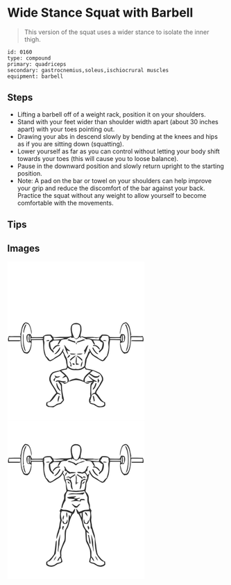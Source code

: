 # Wide Stance Squat with Barbell
> This version of the squat uses a wider stance to isolate the inner thigh.

``` 
id: 0160 
type: compound 
primary: quadriceps 
secondary: gastrocnemius,soleus,ischiocrural muscles 
equipment: barbell 
``` 

## Steps

 - Lifting a barbell off of a weight rack, position it on your shoulders.
 - Stand with your feet wider than shoulder width apart (about 30 inches apart) with your toes pointing out.
 - Drawing your abs in descend slowly by bending at the knees and hips as if you are sitting down (squatting).
 - Lower yourself as far as you can control without letting your body shift towards your toes (this will cause you to loose balance).
 - Pause in the downward position and slowly return upright to the starting position.
 - Note: A pad on the bar or towel on your shoulders can help improve your grip and reduce the discomfort of the bar against your back. Practice the squat without any weight to allow yourself to become comfortable with the movements.

## Tips


## Images

<svg width="316" height="275pt" viewBox="0 0 237 275" xmlns="http://www.w3.org/2000/svg"><g fill="#FFF"><path d="M0 0h237v275H0V0m27.75 108.82c-3.4 5.17-3.42 11.58-5.12 17.36.21 1.19.42 2.38.63 3.58-6.91-.11-13.81.2-20.71.07-1.12 2.75-1.81 5.73-.93 8.66 5.47-.28 10.94-.16 16.41-.14 1.72-.15 3.96.48 4.94-1.51-6.69-.37-13.4-.06-20.1-.14-.07-1.76-.11-3.53-.09-5.29 6.61-.04 13.22-.25 19.83-.07.93 8.68.43 18.14 5.23 25.84 1.28 2.46 4.38 2.01 6.62 2.83 1.48-.96 3.05-1.94 3.93-3.52 3.55-6.03 3.91-13.21 3.51-20.01 6.46-.01 12.92-.09 19.37-.07 1.87 9.61-.24 20.28 5.01 29.07 2.79 2.6 3.99 7.8 8.66 7.37 4.89-2.24 9.25-5.51 13.93-8.14 2.89-1.57 5.27-4.05 6.32-7.21 1.07 1.35 2.44 2.65 2.59 4.47.58 4.22 4.01 7.51 3.96 11.9.06 3.94 3.1 8.49-.19 11.84-3.46.77-7.09 1.07-10.32 2.68-4.29 2.03-9.41 1.68-13.46 4.28-3.8 3.49-6.21 9.17-4.75 14.3 2.99 7.52 8.92 13.52 11.77 21.11-4.69 3.77-7.31 9.33-11.21 13.79-1.69 1.11-3.82 1.22-5.59 2.19-.76 1.72-.76 3.68-.53 5.51 2.59 3.85 7.93 1.99 11.74 3.28 3.81-1.75 7.01-4.84 11.27-5.5 3.32-.4 4.81-3.71 6.91-5.87 1.28-1.3.35-3.23.17-4.75-1.7-7.14-3.18-14.4-2.95-21.79.18-3-2.32-4.92-4.32-6.7 2.16.65 4.33 1.3 6.52 1.87.3.5.89 1.49 1.18 1.99 3.45-.61 8.27-1.88 8.75-6.01-.86-7.76-8.24-12.06-13.4-16.99 3.13-.89 6.33-1.49 9.54-2.02.46-.97.93-1.94 1.41-2.91 1.99 1.2 3.95 2.5 6.15 3.29 3.66 1.61 7.71.78 11.57 1.01 4.43.29 8.46-2 12.08-4.28.34.71 1.01 2.14 1.35 2.86 3.24.58 6.48 1.17 9.65 2.07-5.39 5-13.08 9.49-13.61 17.63-4.02-1.79-8.15-3.5-12.56-4-4.42 1.13-9.7 1.78-12.78 5.49 4.28-.83 8.37-2.79 12.8-2.78 4.61.13 9.12 1.45 13.35 3.21 2.79 1.82 6.84 4.91 9.78 1.65-2.58-.3-5.17-.53-7.74-.86-.1-2.04-.57-4.16-.05-6.16 1.69-3.4 4.67-5.87 7.43-8.37 2.76 2.07 5.25 4.59 8.42 6.03 3.62 1.55 9.21.39 9.74-4.12-1.81 1.06-3.63 2.6-5.89 2.14-4.5.34-7.54-3.36-11.31-5.1 1.75-1.52 3.54-2.99 5.36-4.41 3.72 1.88 7.65 3.35 11.39 5.21 2.25 2.13 3.98 5.13 4.36 8.25.64 3.55-2.38 6.09-3.48 9.19-2.3 5.46-7 9.64-8.73 15.37-2.54.48-4.73 1.77-5.92 4.16-.48-5.14-.76-10.33-.16-15.48.45-3.28 4.1-4.93 4.43-8.24 1.8.24 3.6.53 5.41.7-1.35-1.84-3.59-2.49-5.49-3.56-3.74-1.9-6.43-5.29-10.07-7.34 1.99 3.58 5.19 6.22 8.34 8.73-3.91 1.25-7.99 1.01-12.02 1.33 1.9.85 3.87 1.6 5.93 1.99 2.13-.17 4.17-.91 6.27-1.29-1.04.68-2.08 1.36-3.14 2.02-2.9 5.71-.66 12.23-1.78 18.3.13 1.67.23 3.36.27 5.05-1.58 3.32-3.35 7.31-1.42 10.87 1.62 2.97 5.48 2.4 8.07 3.87 2.69 1.76 5.52 3.52 8.7 4.16 3.02-.6 6.42-.15 9.15-1.76 2.36-1.51 1.04-4.55 1.01-6.81-7.38-2.65-9.4-11.15-15.11-15.84.13-1.09.26-2.17.4-3.24 1.56-2.03 2.94-4.19 4.06-6.49 2.72-3.41 4.63-7.36 6.75-11.15 2.54-5.42-1.56-10.87-5.48-14.28-7-3.86-14.73-6.31-22.68-7.24-.73-1.01-1.45-2.02-2.17-3.03.76-4.48 2-8.87 2.35-13.41 2.42-3.87 3.4-8.57 6.54-12.01 1.53 5.11 6.61 7.33 10.78 9.88 3.11 1.89 6.12 4.02 9.47 5.46 4.64.47 5.85-4.72 8.63-7.3 5.36-8.8 3.05-19.55 5.16-29.17 5.75.07 11.49.11 17.24.08.3 3.55-.64 7.12.3 10.61 1.01 4.84 2.32 10.52 7.15 12.94 2.26-.81 5.39-.37 6.66-2.87 4.9-7.73 4.03-17.26 5.39-25.92 6.55.08 13.1.11 19.66.2 0 1.77-.05 3.53-.12 5.3-5.7.03-11.4-.13-17.09-.02-1.23 0-2.29.45-3.19 1.34 7.16.66 14.36 0 21.54.46.87-2.93.2-5.9-.92-8.66-6.91.12-13.82-.18-20.73-.08.21-1.16.42-2.32.64-3.48-2.17-7.09-1.52-16.74-9.07-20.72-1.79.79-3.83 1.14-5.4 2.37-2.31 2.39-3.12 5.77-3.97 8.88-.68 3.18-1.66 6.48-.89 9.73 1.23-5.6 1.6-11.66 4.82-16.59 1.22-1.9 3.75-1.86 5.65-2.6 5.04 4.44 6.26 11.43 7.01 17.77.79 9.7.7 19.97-3.36 28.98-1.02 3.26-5.16 3.95-7.92 2.82-4.14-3.79-4.28-9.89-5.88-14.95 2.04-2.46 6.52-.68 7.65-4.12.56-3.21 1.61-6.87 0-9.93-1.05-2.28-4.01-1.51-6-1.99-.93 1.79-1.78 3.62-2.52 5.5-5.62-.14-11.24-.08-16.86-.21-2.76-4.73-8.8-4.56-13.57-4.19-2.21.82-2.96 3.5-5.05 4.5-5 .64-10-.58-15.01-.38-4.78-.18-9.83.9-14.32-1.24-.73.18-2.21.55-2.94.73-.11-2.05.03-4.11.69-6.06 1.22-3.77 1.11-7.8.48-11.66-1.85-8.22-16.09-8.02-17.72.26-1.69 5.51.91 10.9.93 16.4-7.89 2.26-16.13.67-24.17 1.67-2.57.13-5.28.61-7.77-.2-1.49-1.25-2.34-3.37-4.25-4.02-4.76-.34-10.78-.54-13.55 4.17-6.29.15-12.58.07-18.87.23-.74-1.88-1.59-3.71-2.52-5.5-1.72.29-3.59.1-5.18.88-2.75 3.01-1.46 7.48-.8 11.03.79 2.8 3.96 2.63 6.26 2.49.46 1.13 1.48 2.24.81 3.55-1.16 4.96-1.84 11.04-6.69 13.87-2.16-.69-5.23-.37-6.17-2.95-4.49-9.1-4.51-19.71-3.75-29.63.75-6.36 1.97-13.37 7.03-17.83 1.88.76 4.41.71 5.63 2.59 3.22 4.95 3.61 11.02 4.85 16.65.79-3.81-.44-7.65-1.33-11.33-1.01-3.7-2.61-8.29-6.98-8.96-2.28-1.22-4.7.68-5.92 2.54m1.25 7.17c-.57 2.65-1.84 5.45-.8 8.14.12-.14.37-.42.49-.56.77-5.02 2.55-9.74 4.51-14.39-2.97.85-3.27 4.33-4.2 6.81m174.65-6.59c5.74 10.5 5.87 22.98 4.52 34.58-.34 4.29-2.73 8.18-2.75 12.49 3.93-6.01 4.2-13.55 4.46-20.5.3-8.82-.42-17.85-4.03-26.02-.55-.14-1.65-.41-2.2-.55M27.04 125.95c.18 9.13-.49 18.56 2.7 27.3.48 1.21 1.52 2.07 2.33 3.05-1.6-5.43-3.47-10.84-3.72-16.55-.49-4.49.35-9.08-.51-13.51-.2-.07-.6-.22-.8-.29m129.72 76.59c-.45 2.64-.47 5.33.19 7.94.81-1.3 1.61-2.62 2.4-3.94-.84-1.35-1.68-2.7-2.59-4m-6.59 14.76c-.86 1.64-2.71 3.1-1.79 5.15 3.52-2.65 5.27-6.81 5.99-11.04-.34-.24-1.01-.73-1.35-.97-1.06 2.24-1.61 4.7-2.85 6.86z"/><path d="M117.19 109.13c2.91.01 6.69-.46 8.49 2.38 1.45 5.19.71 10.78-1.24 15.74-.78 2.79-2.25 6.05-5.43 6.61-1.95-.32-3.59-1.87-4.15-3.74-2.21-5.65-4.41-11.84-2.59-17.91.6-2.2 2.86-2.98 4.92-3.08zM35.03 128.19c.7-.05 2.1-.16 2.8-.21-1.21 3.84-1.07 7.94.12 11.76-1.06-.76-3.2-.95-2.94-2.72-.18-2.94-.04-5.89.02-8.83zM199.17 127.98c.69.05 2.09.14 2.78.19.08 3.36.07 6.73.18 10.09-1.06.43-2.11.86-3.15 1.31 1.38-3.73 1.33-7.81.19-11.59zM39.05 138.28c-.53-3.41-1.28-7.19.74-10.3.25 3.36-.01 6.75.7 10.07l-1.44.23z"/><path d="M64.17 129.64c3.38-.69 6.85-1.12 10.29-.64.95 1.93 2.11 3.73 3.58 5.3-1.62 2.16-4.12 3.49-5.66 5.7-.99 3.29-.45 6.84.58 10.06 1.23 3.48 4.53 5.54 6.71 8.37 2.16-3.15-1.66-4.66-3.32-6.66-1.69-3.41-1.98-7.26-2.1-10.99 1.92-.98 3.78-2.08 5.36-3.56 3.59-.28 7.2-.42 10.81-.24-1.37 2.43-2.61 4.95-3.32 7.66 3.23-1.34 3.91-5.05 5.91-7.55 2.52-2.66 6.4-1.81 9.67-2.12 2.27-2.02 5.25-2.81 7.94-4.07-.7 3.16 3.02.94 4.6 1.29 1.38 1 2.6 2.65 4.45 2.72 2.3-.87 4.09-2.64 6.05-4.06.42.65 1.27 1.94 1.69 2.58.12-.62.37-1.85.49-2.47 2.91 1.11 6.08 1.83 8.42 4.01 3.07.3 6.54-.46 9.14 1.63 2.63 2.09 2.71 7 6.36 7.67-.68-2.6-1.95-4.97-3.26-7.29 3.6-.18 7.2-.03 10.8.22 1.61 1.53 3.56 2.63 5.55 3.58-.13 3.74-.65 7.51-2.22 10.94-1.23 1.53-2.9 2.62-4.35 3.91.39.9.79 1.79 1.19 2.69 2.08-2.84 5.33-4.86 6.52-8.29 1.02-3.18 1.53-6.69.6-9.95-1.34-2.35-4.32-3.25-5.44-5.81 1.16-1.74 2.36-3.45 3.37-5.28 3.41-.44 6.86-.05 10.22.65.15 2.69 1.34 5.45.47 8.12-1.23 3.67.09 7.52 0 11.27-.33 5.11-1.66 10.06-3.19 14.92-2.37 2.24-4.76 4.49-6.5 7.26-5.33-.73-8.73-5.18-13.37-7.36-5.11-2.49-7.95-7.89-9.97-12.95-.46 1.81-.81 3.7.4 5.37-.51.01-1.53.03-2.04.03-1.53 3.6-2.26 7.55-4.64 10.73-2.1 4.43-1.4 9.65-2.59 14.28-3.68 4.19-9.76 6.03-15.21 4.96-4.82.94-10.17-1.41-13.19-5.2-1.44-4.37-.55-9.32-2.39-13.63-1.76-2.74-3.18-5.66-4.44-8.65l-.23-.72-1.44-1.48c.62-1.87.89-3.82.52-5.77-2.37 4.95-4.97 10.54-10.2 13.03-4.64 2.17-8.05 6.63-13.37 7.36-1.75-2.77-4.13-5.03-6.5-7.26-1.57-5.18-3.13-10.47-3.16-15.91.01-3.66 1.41-7.53-.32-10.99.25-2.47.51-4.94.73-7.41m39.71 6.64c4.63 1.87 9.4 3.32 14.11 4.97-.28-.9-.56-1.8-.84-2.69-3.76-.43-7.13-2.2-10.62-3.51-.89.41-1.77.82-2.65 1.23m18.43 2.32c-1.38.16-2.08 1.4-2.88 2.37 5.45-.92 10.55-3.18 15.79-4.86-1.25-.32-2.5-.63-3.75-.93-2.99 1.3-6 2.57-9.16 3.42m-55.62-.78c2.1.16 4.24.38 6.3-.15-1.12-2.86-4.3-.41-6.3.15m98.84-.21c2.24.41 4.52.41 6.79.27-2.22-1.03-4.79-2.47-6.79-.27m-46.4 5.83c1.34-.21 1.58-.92.73-2.15-1.34.19-1.59.91-.73 2.15m-40.6 9.96c2.65-1.64 4.28-4.46 6.94-6.07 1.82-.77 3.83-.81 5.74-1.22-5.04-3.47-11.65 2.09-12.68 7.29m19.82-8.59c1.43 5.99 3.39 12.15 6.96 17.21-.07-2.72-1.22-5.2-2.07-7.73 1.87.58 3.77 1.17 5.76 1.18-1.65-1.52-3.57-2.68-5.3-4.09-2.11-1.92-2.95-4.91-5.35-6.57m49.8 1.7c1.81.08 3.76-.15 5.4.82 2.63 1.64 4.3 4.41 6.92 6.08-1.07-5.22-6.21-8.79-11.42-8.65-.23.44-.68 1.32-.9 1.75m-15.73 8.58c.38.41 1.14 1.23 1.52 1.65-.19 1.19-.58 3.57-.77 4.76 3.78-4.79 4.86-11.07 7.22-16.61-4.17 1.87-4.82 7.14-7.97 10.2m-51.31 5.79c.65-.08 1.95-.22 2.6-.3 3.61-2.98 8.51-6.88 7.47-12.15-2.67 4.66-5.6 9.28-10.07 12.45m65.97-10.83c1.56 4.31 4.51 7.89 8.22 10.54.65.07 1.94.2 2.59.26-4.12-3.05-7.34-7.12-9.45-11.79-.34.25-1.02.74-1.36.99m-39.09 9.8c3.17 2.1 7.49 2.06 10.87.48-3.61-.35-7.24-.88-10.87-.48m11.57.64c3.5 1.27 7.72 1.5 10.92-.7-3.65-.37-7.31.2-10.92.7m-15.54 7.45c1.76-1.71 4.41-3.09 4.77-5.75-3.07.28-4.49 2.96-4.77 5.75m4.24 2.82c.32.31.95.93 1.27 1.23 1.93-2.26 4.19-4.19 6.59-5.95.96-1.05 1.86-2.16 2.59-3.39-3.84 2.14-7.88 4.42-10.45 8.11m11.39-7.63c2.66 3.78 6.99 5.8 9.79 9.47.28-1.26.76-2.68-.58-3.52-2.68-2.46-5.66-4.93-9.21-5.95m-.62 1.31c-.12 2.92.01 5.88-.74 8.73.37 1.99.64 4 .8 6.02 1.85-.18 3.69-.34 5.54-.6-1.42-.97-3.02-1.61-4.64-2.17-.3-3.96 1.19-8.39-.96-11.98m-11.31 8.03c.02 2.14.91 4.06 1.98 5.87-.21.69-.62 2.09-.82 2.78l2.24 1.4c.2-3.71-.99-7.23-3.4-10.05m19.85 10.46c2.12-2.96 2.01-6.87 2.99-10.3-2.43 2.91-3.98 6.45-2.99 10.3m-14.61-5.89c-.9 1.82 3.27 3.24 3.64 1.19-.44-1.37-2.47-2-3.64-1.19zM197.21 127.98c2.02 3.11 1.27 6.88.74 10.29l-1.42-.22c.67-3.32.43-6.71.68-10.07z"/><path d="M79.62 132.01c6.21 1.84 12.72-.24 19.03 1.23-5.74 2.28-11.89 1.98-17.9 2.71-.34-1.33-.72-2.64-1.13-3.94zM40.29 134.81c.48-1.3 1.39-1.9 2.73-1.77 6.47.02 12.97-.39 19.42.21-1.5 2.12-4.19 1.56-6.43 1.65-5.24-.08-10.49.17-15.72-.09zM136.94 133.59c5.33-.55 10.74-1.3 16.1-.73 2.14.24 4.22-.41 6.29-.82-.27.98-.8 2.93-1.07 3.91-4.45-.75-9.06-.24-13.44-1.5-2.56-.77-5.26-.53-7.88-.86zM176.57 133.23c5.13-.54 10.29-.15 15.44-.25 1.77.05 4.07-.36 4.71 1.83-5.61.22-11.22.1-16.83.04-1.42.26-2.43-.7-3.32-1.62zM78.95 194.08c3.77-2 8.1-2.53 12.1-3.96 3.06 2.31 5.7 5.11 8.74 7.45-1.87 1.38-3.66 2.92-4.92 4.89 2.31-1.03 4.6-2.11 7.03-2.82 2.04 2.92 3.23 6.42 1.85 9.91-2.26.28-4.53.47-6.81.55 1.82-.85 3.69-1.59 5.45-2.55-3.4-.15-6.88.44-10.17-.74-2.99-.82-7.42-1.5-9.11 1.85 1.7-.19 3.39-.49 5.1-.71.9 3.36 4.82 5.27 4.63 9.06-.15 6.39 1.47 12.62 1.72 18.97-.27 1.52.98 2.57 1.66 3.76-.46 1.29-1.35 2.29-2.45 3.1-1.8 3.99-6.92 2.53-9.74 5.19-3.7 3.07-9.36 4-13.6 1.5-1.95-1.23-1.1-3.39-.68-5.19 1.75-.49 3.52-.97 5.24-1.58 4.36-3.26 6.98-8.24 10.52-12.26 2.02-2.31 4.78.26 7.02.79-1.27-1.98-3.12-3.37-5.46-3.79-3.47-7.76-9.96-14-11.96-22.44-.77-4.02 1.14-8.1 3.84-10.98m4.43 6.78c-1.28 1.42-2.51 2.87-3.71 4.35.69.9 1.18 1.93 1.92 2.79.41-2.24.97-4.46 2.09-6.46 2.99.29 5.95-.52 8.01-2.78-1.69.16-3.34.72-5.04.77-1.79-.26-3.28-1.39-4.86-2.18.52 1.17 1.06 2.34 1.59 3.51m1.81 9.1c-1.12 5.78 2.09 12.06 7.22 14.84-1.34-2.68-3.11-5.12-4.44-7.81-1.13-2.27-1.39-4.88-2.78-7.03m3.87 22.74c-1.04 3.48-2.94 7.4-1.14 10.95.92-3.39 2.05-6.75 2.55-10.23-.36-.18-1.06-.54-1.41-.72zM146.3 231.27c1.94-.67 4.33-3.01 6.18-.99 4.97 4.62 7.42 12.65 14.78 14.21.21 1.51 1.32 3.38-.22 4.55-4.07 3.16-10.27 2.19-14.1-1-2.82-2.34-6.97-1.73-9.76-4.18.51-.34 1.55-1.02 2.06-1.37-.49-.08-1.48-.26-1.97-.34 1.03-3.62 2.14-7.22 3.03-10.88m1.53 1.2c.57 3.55 1.42 7.04 2.01 10.59.49-.67.98-1.33 1.48-1.98-.49-2.39-.99-4.78-1.41-7.18-.52-.35-1.56-1.07-2.08-1.43z"/></g><g fill="#333"><path d="M27.75 108.82c1.22-1.86 3.64-3.76 5.92-2.54 4.37.67 5.97 5.26 6.98 8.96.89 3.68 2.12 7.52 1.33 11.33-1.24-5.63-1.63-11.7-4.85-16.65-1.22-1.88-3.75-1.83-5.63-2.59-5.06 4.46-6.28 11.47-7.03 17.83-.76 9.92-.74 20.53 3.75 29.63.94 2.58 4.01 2.26 6.17 2.95 4.85-2.83 5.53-8.91 6.69-13.87.67-1.31-.35-2.42-.81-3.55-2.3.14-5.47.31-6.26-2.49-.66-3.55-1.95-8.02.8-11.03 1.59-.78 3.46-.59 5.18-.88.93 1.79 1.78 3.62 2.52 5.5 6.29-.16 12.58-.08 18.87-.23 2.77-4.71 8.79-4.51 13.55-4.17 1.91.65 2.76 2.77 4.25 4.02 2.49.81 5.2.33 7.77.2 8.04-1 16.28.59 24.17-1.67-.02-5.5-2.62-10.89-.93-16.4 1.63-8.28 15.87-8.48 17.72-.26.63 3.86.74 7.89-.48 11.66-.66 1.95-.8 4.01-.69 6.06.73-.18 2.21-.55 2.94-.73 4.49 2.14 9.54 1.06 14.32 1.24 5.01-.2 10.01 1.02 15.01.38 2.09-1 2.84-3.68 5.05-4.5 4.77-.37 10.81-.54 13.57 4.19 5.62.13 11.24.07 16.86.21.74-1.88 1.59-3.71 2.52-5.5 1.99.48 4.95-.29 6 1.99 1.61 3.06.56 6.72 0 9.93-1.13 3.44-5.61 1.66-7.65 4.12 1.6 5.06 1.74 11.16 5.88 14.95 2.76 1.13 6.9.44 7.92-2.82 4.06-9.01 4.15-19.28 3.36-28.98-.75-6.34-1.97-13.33-7.01-17.77-1.9.74-4.43.7-5.65 2.6-3.22 4.93-3.59 10.99-4.82 16.59-.77-3.25.21-6.55.89-9.73.85-3.11 1.66-6.49 3.97-8.88 1.57-1.23 3.61-1.58 5.4-2.37 7.55 3.98 6.9 13.63 9.07 20.72-.22 1.16-.43 2.32-.64 3.48 6.91-.1 13.82.2 20.73.08 1.12 2.76 1.79 5.73.92 8.66-7.18-.46-14.38.2-21.54-.46.9-.89 1.96-1.34 3.19-1.34 5.69-.11 11.39.05 17.09.02.07-1.77.12-3.53.12-5.3-6.56-.09-13.11-.12-19.66-.2-1.36 8.66-.49 18.19-5.39 25.92-1.27 2.5-4.4 2.06-6.66 2.87-4.83-2.42-6.14-8.1-7.15-12.94-.94-3.49 0-7.06-.3-10.61-5.75.03-11.49-.01-17.24-.08-2.11 9.62.2 20.37-5.16 29.17-2.78 2.58-3.99 7.77-8.63 7.3-3.35-1.44-6.36-3.57-9.47-5.46-4.17-2.55-9.25-4.77-10.78-9.88-3.14 3.44-4.12 8.14-6.54 12.01-.35 4.54-1.59 8.93-2.35 13.41.72 1.01 1.44 2.02 2.17 3.03 7.95.93 15.68 3.38 22.68 7.24 3.92 3.41 8.02 8.86 5.48 14.28-2.12 3.79-4.03 7.74-6.75 11.15-1.12 2.3-2.5 4.46-4.06 6.49-.14 1.07-.27 2.15-.4 3.24 5.71 4.69 7.73 13.19 15.11 15.84.03 2.26 1.35 5.3-1.01 6.81-2.73 1.61-6.13 1.16-9.15 1.76-3.18-.64-6.01-2.4-8.7-4.16-2.59-1.47-6.45-.9-8.07-3.87-1.93-3.56-.16-7.55 1.42-10.87-.04-1.69-.14-3.38-.27-5.05 1.12-6.07-1.12-12.59 1.78-18.3 1.06-.66 2.1-1.34 3.14-2.02-2.1.38-4.14 1.12-6.27 1.29-2.06-.39-4.03-1.14-5.93-1.99 4.03-.32 8.11-.08 12.02-1.33-3.15-2.51-6.35-5.15-8.34-8.73 3.64 2.05 6.33 5.44 10.07 7.34 1.9 1.07 4.14 1.72 5.49 3.56-1.81-.17-3.61-.46-5.41-.7-.33 3.31-3.98 4.96-4.43 8.24-.6 5.15-.32 10.34.16 15.48 1.19-2.39 3.38-3.68 5.92-4.16 1.73-5.73 6.43-9.91 8.73-15.37 1.1-3.1 4.12-5.64 3.48-9.19-.38-3.12-2.11-6.12-4.36-8.25-3.74-1.86-7.67-3.33-11.39-5.21-1.82 1.42-3.61 2.89-5.36 4.41 3.77 1.74 6.81 5.44 11.31 5.1 2.26.46 4.08-1.08 5.89-2.14-.53 4.51-6.12 5.67-9.74 4.12-3.17-1.44-5.66-3.96-8.42-6.03-2.76 2.5-5.74 4.97-7.43 8.37-.52 2-.05 4.12.05 6.16 2.57.33 5.16.56 7.74.86-2.94 3.26-6.99.17-9.78-1.65-4.23-1.76-8.74-3.08-13.35-3.21-4.43-.01-8.52 1.95-12.8 2.78 3.08-3.71 8.36-4.36 12.78-5.49 4.41.5 8.54 2.21 12.56 4 .53-8.14 8.22-12.63 13.61-17.63-3.17-.9-6.41-1.49-9.65-2.07-.34-.72-1.01-2.15-1.35-2.86-3.62 2.28-7.65 4.57-12.08 4.28-3.86-.23-7.91.6-11.57-1.01-2.2-.79-4.16-2.09-6.15-3.29-.48.97-.95 1.94-1.41 2.91-3.21.53-6.41 1.13-9.54 2.02 5.16 4.93 12.54 9.23 13.4 16.99-.48 4.13-5.3 5.4-8.75 6.01-.29-.5-.88-1.49-1.18-1.99-2.19-.57-4.36-1.22-6.52-1.87 2 1.78 4.5 3.7 4.32 6.7-.23 7.39 1.25 14.65 2.95 21.79.18 1.52 1.11 3.45-.17 4.75-2.1 2.16-3.59 5.47-6.91 5.87-4.26.66-7.46 3.75-11.27 5.5-3.81-1.29-9.15.57-11.74-3.28-.23-1.83-.23-3.79.53-5.51 1.77-.97 3.9-1.08 5.59-2.19 3.9-4.46 6.52-10.02 11.21-13.79-2.85-7.59-8.78-13.59-11.77-21.11-1.46-5.13.95-10.81 4.75-14.3 4.05-2.6 9.17-2.25 13.46-4.28 3.23-1.61 6.86-1.91 10.32-2.68 3.29-3.35.25-7.9.19-11.84.05-4.39-3.38-7.68-3.96-11.9-.15-1.82-1.52-3.12-2.59-4.47-1.05 3.16-3.43 5.64-6.32 7.21-4.68 2.63-9.04 5.9-13.93 8.14-4.67.43-5.87-4.77-8.66-7.37-5.25-8.79-3.14-19.46-5.01-29.07-6.45-.02-12.91.06-19.37.07.4 6.8.04 13.98-3.51 20.01-.88 1.58-2.45 2.56-3.93 3.52-2.24-.82-5.34-.37-6.62-2.83-4.8-7.7-4.3-17.16-5.23-25.84-6.61-.18-13.22.03-19.83.07-.02 1.76.02 3.53.09 5.29 6.7.08 13.41-.23 20.1.14-.98 1.99-3.22 1.36-4.94 1.51-5.47-.02-10.94-.14-16.41.14-.88-2.93-.19-5.91.93-8.66 6.9.13 13.8-.18 20.71-.07-.21-1.2-.42-2.39-.63-3.58 1.7-5.78 1.72-12.19 5.12-17.36m89.44.31c-2.06.1-4.32.88-4.92 3.08-1.82 6.07.38 12.26 2.59 17.91.56 1.87 2.2 3.42 4.15 3.74 3.18-.56 4.65-3.82 5.43-6.61 1.95-4.96 2.69-10.55 1.24-15.74-1.8-2.84-5.58-2.37-8.49-2.38m-82.16 19.06c-.06 2.94-.2 5.89-.02 8.83-.26 1.77 1.88 1.96 2.94 2.72-1.19-3.82-1.33-7.92-.12-11.76-.7.05-2.1.16-2.8.21m164.14-.21c1.14 3.78 1.19 7.86-.19 11.59 1.04-.45 2.09-.88 3.15-1.31-.11-3.36-.1-6.73-.18-10.09-.69-.05-2.09-.14-2.78-.19m-160.12 10.3l1.44-.23c-.71-3.32-.45-6.71-.7-10.07-2.02 3.11-1.27 6.89-.74 10.3m25.12-8.64c-.22 2.47-.48 4.94-.73 7.41 1.73 3.46.33 7.33.32 10.99.03 5.44 1.59 10.73 3.16 15.91 2.37 2.23 4.75 4.49 6.5 7.26 5.32-.73 8.73-5.19 13.37-7.36 5.23-2.49 7.83-8.08 10.2-13.03.37 1.95.1 3.9-.52 5.77l1.44 1.48.23.72c1.26 2.99 2.68 5.91 4.44 8.65 1.84 4.31.95 9.26 2.39 13.63 3.02 3.79 8.37 6.14 13.19 5.2 5.45 1.07 11.53-.77 15.21-4.96 1.19-4.63.49-9.85 2.59-14.28 2.38-3.18 3.11-7.13 4.64-10.73.51 0 1.53-.02 2.04-.03-1.21-1.67-.86-3.56-.4-5.37 2.02 5.06 4.86 10.46 9.97 12.95 4.64 2.18 8.04 6.63 13.37 7.36 1.74-2.77 4.13-5.02 6.5-7.26 1.53-4.86 2.86-9.81 3.19-14.92.09-3.75-1.23-7.6 0-11.27.87-2.67-.32-5.43-.47-8.12-3.36-.7-6.81-1.09-10.22-.65-1.01 1.83-2.21 3.54-3.37 5.28 1.12 2.56 4.1 3.46 5.44 5.81.93 3.26.42 6.77-.6 9.95-1.19 3.43-4.44 5.45-6.52 8.29-.4-.9-.8-1.79-1.19-2.69 1.45-1.29 3.12-2.38 4.35-3.91 1.57-3.43 2.09-7.2 2.22-10.94-1.99-.95-3.94-2.05-5.55-3.58-3.6-.25-7.2-.4-10.8-.22 1.31 2.32 2.58 4.69 3.26 7.29-3.65-.67-3.73-5.58-6.36-7.67-2.6-2.09-6.07-1.33-9.14-1.63-2.34-2.18-5.51-2.9-8.42-4.01-.12.62-.37 1.85-.49 2.47-.42-.64-1.27-1.93-1.69-2.58-1.96 1.42-3.75 3.19-6.05 4.06-1.85-.07-3.07-1.72-4.45-2.72-1.58-.35-5.3 1.87-4.6-1.29-2.69 1.26-5.67 2.05-7.94 4.07-3.27.31-7.15-.54-9.67 2.12-2 2.5-2.68 6.21-5.91 7.55.71-2.71 1.95-5.23 3.32-7.66-3.61-.18-7.22-.04-10.81.24-1.58 1.48-3.44 2.58-5.36 3.56.12 3.73.41 7.58 2.1 10.99 1.66 2 5.48 3.51 3.32 6.66-2.18-2.83-5.48-4.89-6.71-8.37-1.03-3.22-1.57-6.77-.58-10.06 1.54-2.21 4.04-3.54 5.66-5.7-1.47-1.57-2.63-3.37-3.58-5.3-3.44-.48-6.91-.05-10.29.64m133.04-1.66c-.25 3.36-.01 6.75-.68 10.07l1.42.22c.53-3.41 1.28-7.18-.74-10.29m-117.59 4.03c.41 1.3.79 2.61 1.13 3.94 6.01-.73 12.16-.43 17.9-2.71-6.31-1.47-12.82.61-19.03-1.23m-39.33 2.8c5.23.26 10.48.01 15.72.09 2.24-.09 4.93.47 6.43-1.65-6.45-.6-12.95-.19-19.42-.21-1.34-.13-2.25.47-2.73 1.77m96.65-1.22c2.62.33 5.32.09 7.88.86 4.38 1.26 8.99.75 13.44 1.5.27-.98.8-2.93 1.07-3.91-2.07.41-4.15 1.06-6.29.82-5.36-.57-10.77.18-16.1.73m39.63-.36c.89.92 1.9 1.88 3.32 1.62 5.61.06 11.22.18 16.83-.04-.64-2.19-2.94-1.78-4.71-1.83-5.15.1-10.31-.29-15.44.25m-97.62 60.85c-2.7 2.88-4.61 6.96-3.84 10.98 2 8.44 8.49 14.68 11.96 22.44 2.34.42 4.19 1.81 5.46 3.79-2.24-.53-5-3.1-7.02-.79-3.54 4.02-6.16 9-10.52 12.26-1.72.61-3.49 1.09-5.24 1.58-.42 1.8-1.27 3.96.68 5.19 4.24 2.5 9.9 1.57 13.6-1.5 2.82-2.66 7.94-1.2 9.74-5.19 1.1-.81 1.99-1.81 2.45-3.1-.68-1.19-1.93-2.24-1.66-3.76-.25-6.35-1.87-12.58-1.72-18.97.19-3.79-3.73-5.7-4.63-9.06-1.71.22-3.4.52-5.1.71 1.69-3.35 6.12-2.67 9.11-1.85 3.29 1.18 6.77.59 10.17.74-1.76.96-3.63 1.7-5.45 2.55 2.28-.08 4.55-.27 6.81-.55 1.38-3.49.19-6.99-1.85-9.91-2.43.71-4.72 1.79-7.03 2.82 1.26-1.97 3.05-3.51 4.92-4.89-3.04-2.34-5.68-5.14-8.74-7.45-4 1.43-8.33 1.96-12.1 3.96m67.35 37.19c-.89 3.66-2 7.26-3.03 10.88.49.08 1.48.26 1.97.34-.51.35-1.55 1.03-2.06 1.37 2.79 2.45 6.94 1.84 9.76 4.18 3.83 3.19 10.03 4.16 14.1 1 1.54-1.17.43-3.04.22-4.55-7.36-1.56-9.81-9.59-14.78-14.21-1.85-2.02-4.24.32-6.18.99z"/><path d="M29 115.99c.93-2.48 1.23-5.96 4.2-6.81-1.96 4.65-3.74 9.37-4.51 14.39-.12.14-.37.42-.49.56-1.04-2.69.23-5.49.8-8.14zM203.65 109.4c.55.14 1.65.41 2.2.55 3.61 8.17 4.33 17.2 4.03 26.02-.26 6.95-.53 14.49-4.46 20.5.02-4.31 2.41-8.2 2.75-12.49 1.35-11.6 1.22-24.08-4.52-34.58zM27.04 125.95c.2.07.6.22.8.29.86 4.43.02 9.02.51 13.51.25 5.71 2.12 11.12 3.72 16.55-.81-.98-1.85-1.84-2.33-3.05-3.19-8.74-2.52-18.17-2.7-27.3zM103.88 136.28c.88-.41 1.76-.82 2.65-1.23 3.49 1.31 6.86 3.08 10.62 3.51.28.89.56 1.79.84 2.69-4.71-1.65-9.48-3.1-14.11-4.97zM122.31 138.6c3.16-.85 6.17-2.12 9.16-3.42 1.25.3 2.5.61 3.75.93-5.24 1.68-10.34 3.94-15.79 4.86.8-.97 1.5-2.21 2.88-2.37zM66.69 137.82c2-.56 5.18-3.01 6.3-.15-2.06.53-4.2.31-6.3.15zM165.53 137.61c2-2.2 4.57-.76 6.79.27-2.27.14-4.55.14-6.79-.27zM119.13 143.44c-.86-1.24-.61-1.96.73-2.15.85 1.23.61 1.94-.73 2.15zM78.53 153.4c1.03-5.2 7.64-10.76 12.68-7.29-1.91.41-3.92.45-5.74 1.22-2.66 1.61-4.29 4.43-6.94 6.07zM98.35 144.81c2.4 1.66 3.24 4.65 5.35 6.57 1.73 1.41 3.65 2.57 5.3 4.09-1.99-.01-3.89-.6-5.76-1.18.85 2.53 2 5.01 2.07 7.73-3.57-5.06-5.53-11.22-6.96-17.21zM148.15 146.51c.22-.43.67-1.31.9-1.75 5.21-.14 10.35 3.43 11.42 8.65-2.62-1.67-4.29-4.44-6.92-6.08-1.64-.97-3.59-.74-5.4-.82zM132.42 155.09c3.15-3.06 3.8-8.33 7.97-10.2-2.36 5.54-3.44 11.82-7.22 16.61.19-1.19.58-3.57.77-4.76-.38-.42-1.14-1.24-1.52-1.65zM81.11 160.88c4.47-3.17 7.4-7.79 10.07-12.45 1.04 5.27-3.86 9.17-7.47 12.15-.65.08-1.95.22-2.6.3zM147.08 150.05c.34-.25 1.02-.74 1.36-.99 2.11 4.67 5.33 8.74 9.45 11.79-.65-.06-1.94-.19-2.59-.26-3.71-2.65-6.66-6.23-8.22-10.54zM107.99 159.85c3.63-.4 7.26.13 10.87.48-3.38 1.58-7.7 1.62-10.87-.48zM119.56 160.49c3.61-.5 7.27-1.07 10.92-.7-3.2 2.2-7.42 1.97-10.92.7zM104.02 167.94c.28-2.79 1.7-5.47 4.77-5.75-.36 2.66-3.01 4.04-4.77 5.75zM108.26 170.76c2.57-3.69 6.61-5.97 10.45-8.11-.73 1.23-1.63 2.34-2.59 3.39-2.4 1.76-4.66 3.69-6.59 5.95-.32-.3-.95-.92-1.27-1.23zM119.65 163.13c3.55 1.02 6.53 3.49 9.21 5.95 1.34.84.86 2.26.58 3.52-2.8-3.67-7.13-5.69-9.79-9.47zM119.03 164.44c2.15 3.59.66 8.02.96 11.98 1.62.56 3.22 1.2 4.64 2.17-1.85.26-3.69.42-5.54.6-.16-2.02-.43-4.03-.8-6.02.75-2.85.62-5.81.74-8.73zM107.72 172.47c2.41 2.82 3.6 6.34 3.4 10.05l-2.24-1.4c.2-.69.61-2.09.82-2.78-1.07-1.81-1.96-3.73-1.98-5.87zM127.57 182.93c-.99-3.85.56-7.39 2.99-10.3-.98 3.43-.87 7.34-2.99 10.3zM112.96 177.04c1.17-.81 3.2-.18 3.64 1.19-.37 2.05-4.54.63-3.64-1.19zM83.38 200.86c-.53-1.17-1.07-2.34-1.59-3.51 1.58.79 3.07 1.92 4.86 2.18 1.7-.05 3.35-.61 5.04-.77-2.06 2.26-5.02 3.07-8.01 2.78-1.12 2-1.68 4.22-2.09 6.46-.74-.86-1.23-1.89-1.92-2.79 1.2-1.48 2.43-2.93 3.71-4.35zM156.76 202.54c.91 1.3 1.75 2.65 2.59 4-.79 1.32-1.59 2.64-2.4 3.94-.66-2.61-.64-5.3-.19-7.94zM85.19 209.96c1.39 2.15 1.65 4.76 2.78 7.03 1.33 2.69 3.1 5.13 4.44 7.81-5.13-2.78-8.34-9.06-7.22-14.84zM150.17 217.3c1.24-2.16 1.79-4.62 2.85-6.86.34.24 1.01.73 1.35.97-.72 4.23-2.47 8.39-5.99 11.04-.92-2.05.93-3.51 1.79-5.15zM89.06 232.7c.35.18 1.05.54 1.41.72-.5 3.48-1.63 6.84-2.55 10.23-1.8-3.55.1-7.47 1.14-10.95zM147.83 232.47c.52.36 1.56 1.08 2.08 1.43.42 2.4.92 4.79 1.41 7.18-.5.65-.99 1.31-1.48 1.98-.59-3.55-1.44-7.04-2.01-10.59z"/></g></svg>
<svg width="316" height="275pt" viewBox="0 0 237 275" xmlns="http://www.w3.org/2000/svg"><g fill="#FFF"><path d="M0 0h237v275H0V0m29.2 42.14c-4.93 5.05-4.64 12.66-6.57 19.02l.63 3.6c-6.91-.11-13.83.19-20.75.09-1.1 2.76-1.76 5.72-.87 8.65 5.46-.29 10.94-.17 16.41-.15 1.73-.12 3.91.41 4.98-1.48-6.7-.43-13.42-.08-20.13-.17-.1-1.75-.16-3.51-.18-5.27 6.6-.1 13.21-.19 19.82-.16C23.62 74.9 23 84.29 27.72 92c1.25 2.61 4.44 2.21 6.77 3 1.48-.97 3.04-1.96 3.93-3.55 3.58-6.01 3.76-13.19 3.5-19.97 6.45 0 12.9-.1 19.36-.07 1.85 9.63-.25 20.3 5.01 29.09 2.78 2.58 3.99 7.73 8.6 7.36 4.94-2.21 9.29-5.54 14.01-8.16 2.89-1.56 5.24-4.05 6.29-7.19 1.76 1.73 2.93 3.94 2.7 6.48-.33 4.38 3.54 7.66 3.43 11.97-.08 3.39.56 6.72.91 10.08.54 2.34-1.72 3.74-2.83 5.47-2.47 2.93 0 6.98-1.57 10.19-2.02 4.83-4.03 9.74-4.29 15.04 1.07.13 1.92-.57 1.99-1.68.93-4.09 2.67-7.98 5.26-11.29-.02-5.58-.55-12.16 3.88-16.37 4.73.66 9.51.84 14.24 1.5 4.73-.81 9.62-.49 14.28-1.7 2.52 3.19 3.88 7.08 5.37 10.81.13 3.51-.61 7.26 1.09 10.53 1.63 3.23 1.87 6.86 2.11 10.4-3.08 1.25-6.47.42-9.61 1.35-2.84.9-5.45 2.4-8.3 3.23-1.66-1.86-2.91-4.04-4.46-5.99-.38 3.03 1.11 5.74 1.76 8.6 1.23.59 2.65 1.12 3.1 2.57 2.76 5.52 5.13 11.3 6.07 17.43.47 3.38 2.92 5.93 4.45 8.84.66 6.36.52 12.81 1.45 19.14 2.18 4.96 5.22 9.6 6.62 14.88.68 4.27.76 8.62.6 12.93-.83 2.58-1.58 5.18-1.69 7.91 2.21 2.08 5.19 2.64 8 3.49 3.97 2.58 8.37 5.6 13.39 4.67 2.28-.6 4.92-1.35 6.28-3.44.21-1.79-.1-3.58-.28-5.34-4.72-1.84-7.75-5.94-10.86-9.7-2.97-3.06-2.75-7.68-3.78-11.57-.73-8.19-2.16-16.29-3.3-24.42-1.56-5.17-3.22-10.32-4.67-15.51-.05-4.43-2.01-8.73-1.17-13.16.85-4.6-1.56-9.32.35-13.77-.96-1.53-1.93-3.06-2.92-4.57.4-2.89.25-5.85-.79-8.59-1.42-3.49-.73-7.3-1.1-10.95-.85-3.58-2.96-6.67-5.61-9.17.51-3.95 1.48-7.84 1.47-11.85-.19-3.99 3.13-6.96 3.48-10.83.48-2.93 1.14-5.82 1.91-8.69a81.696 81.696 0 0 0-3.59 3.37c-1.21-1.81-2.04-3.84-3.27-5.64 1.07-.7 2.14-1.41 3.22-2.1.12-1.58.22-3.16.29-4.74.72-.92 1.44-1.84 2.15-2.78-1.03.14-2.06.29-3.09.45-.05.46-.16 1.39-.21 1.86-1.25 2-2.11 4.29-3.71 6.06-1.41.96-3.03 1.54-4.59 2.21-2.65-1.15-5.6-1.33-8.44-.92 1.55 3.49 6.37 1.57 9.32 2.94.5-.26 1.5-.77 1.99-1.03.58.02 1.72.07 2.29.09 1.09 1.56 2.18 3.1 3.32 4.63l-.84-.71c1.92 2.26 1.3 5.31.91 7.98-.36-.44-1.06-1.32-1.42-1.76-.36.3-1.1.88-1.47 1.18-.43-.48-1.29-1.42-1.72-1.89-1.23 1.3-2.58 2.5-4.52 2.04-.86 2.03-1.97 4.06-1.9 6.33-.08 3.66-1.41 7.13-1.68 10.77 4.78-3.65 2.35-10.31 4.87-15.07 2.25-1 4.54-2.01 7.07-1.89-3.02 5.31-1.19 11.8-4.01 17.21-4.45 1.89-9.38 1.1-14.06 1.84-4.86-.71-9.96.02-14.58-1.92-2.12-5.38-2.14-11.26-3.6-16.81 1.32-.01 2.65-.04 3.98-.08 1.01.61 2.02 1.23 3.05 1.82.63 1.27 1.25 2.54 1.92 3.79-.26 4.13 0 8.75 3.53 11.53-.47-4.01-2-7.91-1.61-11.99-.79-1.97-1.54-3.96-2.22-5.96-.79.22-1.58.45-2.36.67-.87-1.59-3.3-3.48-3.97-.08-.34-.37-1.01-1.12-1.35-1.49-.41.45-1.23 1.35-1.65 1.8-1.1-3.18-.16-7.28-2.5-9.93-.4-.39-1.19-1.17-1.58-1.56.36-.69 1.07-2.08 1.43-2.78-.32-.95-.65-1.9-.97-2.84-1.85 5.36-5.13 10.81-10.5 13.2-4.3 2.22-7.61 6.29-12.64 6.98-1.77-2.76-4.14-5.03-6.51-7.26-1.87-6.12-3.78-12.51-2.94-18.98.17-2.65.84-5.46-.55-7.92.24-2.47.5-4.94.73-7.41 3.38-.7 6.85-1.09 10.29-.64.95 1.92 2.12 3.73 3.58 5.31-1.63 2.17-4.17 3.48-5.66 5.73-1 3.28-.44 6.81.59 10.01 1.2 3.49 4.52 5.54 6.7 8.36 2.22-3.13-1.7-4.63-3.32-6.65-1.69-3.4-1.99-7.24-2.1-10.98 1.94-.97 3.8-2.11 5.4-3.58 3.59-.25 7.18-.39 10.77-.21-1.4 2.42-2.63 4.96-3.3 7.7 3.18-1.43 3.9-5.09 5.9-7.61 2.64-2.71 6.63-1.81 10.01-2.06.35-.43 1.05-1.28 1.4-1.7 2-.67 4-1.33 6-2 .11.42.31 1.27.42 1.69.49-.47 1.49-1.42 1.99-1.89 2.07 1.12 4.06 2.42 6.22 3.38 2.66-.38 4.57-2.44 6.58-4.03.85 1.01 1.71 2.01 2.57 3 .01-.59.02-1.77.02-2.35 2.1.77 4.21 1.49 6.33 2.21.35.42 1.06 1.26 1.42 1.69 3.39.25 7.4-.66 10.03 2.09 1.98 2.51 2.68 6.18 5.88 7.55-.68-2.72-1.92-5.24-3.31-7.67 3.58-.19 7.16-.04 10.74.2 1.68 1.54 3.66 2.69 5.68 3.73-.29 3.69-.74 7.47-2.35 10.84-1.61 2.05-5.6 3.55-3.31 6.65 2.2-2.83 5.54-4.91 6.73-8.43 1-3.19 1.54-6.72.54-9.97-1.52-2.21-4.01-3.55-5.65-5.69 1.45-1.59 2.63-3.39 3.58-5.32 3.43-.47 6.89-.05 10.26.64.16 2.72 1.36 5.51.44 8.21-.89 2.31-.35 4.78-.23 7.17.83 6.45-1.09 12.82-2.94 18.93-2.37 2.23-4.75 4.5-6.51 7.26-5.04-.71-8.36-4.77-12.67-6.99-5.35-2.4-8.63-7.83-10.46-13.19-.34.96-.68 1.92-1.01 2.88 2.1 3.86 4.12 8.17 8.1 10.43 4 2.34 7.87 4.89 11.89 7.2 1.14.55 2.26 1.59 3.63 1.27 4.06-.32 5.01-4.94 7.66-7.3 5.3-8.79 3.12-19.49 5.06-29.12 5.79.03 11.58.08 17.37.1.23 3.51-.64 7.06.25 10.54.98 4.84 2.32 10.5 7.11 12.97 2.33-.79 5.55-.38 6.8-3.01 4.71-7.71 4.08-17.1 5.18-25.73 6.6-.01 13.21.07 19.81.17-.03 1.76-.1 3.52-.2 5.28-6.69.06-13.4-.26-20.09.15.45.34 1.34 1.03 1.79 1.37 6.52.31 13.06-.15 19.58.27.91-2.93.21-5.89-.87-8.66-6.92.11-13.83-.19-20.75-.08.21-1.2.42-2.4.63-3.59-1.69-5.77-1.72-12.17-5.11-17.34-.9-1.5-2.42-2.52-4.07-3.02-3.02.46-6.15 1.85-7.24 4.95-1.88 4.96-3.73 10.42-2.93 15.79 1.28-5.6 1.61-11.66 4.84-16.6 1.21-1.9 3.75-1.85 5.64-2.61 2.43 2.22 4.25 5.04 5.12 8.24 2.82 9.48 2.8 19.64 1.34 29.35-.95 4.15-1.64 8.98-4.99 11.93-2.18.36-5.18 1.38-6.71-.87-3.04-3.92-3.48-9.05-4.77-13.68.49-.68 1-1.34 1.52-2h4.44c2.31-3.31 2.97-7.82 1.93-11.67-.72-2.92-4.1-2.33-6.36-2.72-.94 1.79-1.8 3.62-2.53 5.5-5.62-.16-11.25-.08-16.88-.22-2.54-4.5-8.13-4.48-12.66-4.28-2.88.02-3.59 3.59-5.96 4.6-5.02.64-10.02-.58-15.05-.38-4.78-.17-9.85.92-14.33-1.28-.63.21-1.9.65-2.54.87-1.42-5.97 2.86-11.72.85-17.76-1.24-7.97-13.68-9.23-17.14-2.28-2.76 6.09.23 12.6.27 18.87-6.53 1.93-13.34 1.08-20.04 1.37-3.68.14-7.37.87-11.06.38-2.16-.7-2.77-3.57-4.97-4.28-4.77-.35-10.82-.58-13.59 4.16-6.3.14-12.59.06-18.88.23-.73-1.88-1.59-3.71-2.52-5.5-1.7.27-3.53.13-5.12.84-2.86 2.96-1.49 7.49-.88 11.06.74 2.7 3.82 2.61 6.04 2.59.5.62.99 1.25 1.47 1.89-1.43 4.97-1.71 10.86-5.71 14.59-2.8 1.15-6.99.46-7.99-2.88-3.79-8.4-4-17.92-3.5-26.99.7-6.94 1.67-14.78 7.21-19.68 1.88.75 4.43.72 5.64 2.62 3.21 4.93 3.55 10.98 4.82 16.56.73-3.22-.22-6.48-.89-9.63-.92-3.33-1.73-7.06-4.48-9.41-2.27-1.21-5.26-2.52-7.4-.34m3.43 1.48c-3.15 3.57-4 8.44-4.83 12.98-1.2 6.97-.34 14.06-.81 21.09.49-.67.98-1.35 1.47-2.02-.66-9.59-.57-19.68 3.6-28.55.6-1.08.68-2.29.57-3.5m174.5 9.45c3.03 12.6 2.11 26.02-2.15 38.22 3.26-2.9 3.49-7.52 4.29-11.51.9-7.52.91-15.17 0-22.69-.84-4.69-1.59-9.83-4.98-13.45-.17 3.39 2.25 6.17 2.84 9.43M104.42 71.24c4.45 1.65 10.04 1.89 13.05 6.05.65.2 1.33.26 1.99.43 3.39-5.09 10.46-4.27 15.19-7.37-5.26-.91-9.44 3.34-14.61 3.5l.42 1.03-2.62.36-.53-1.31c-3.16-1.16-6.28-2.48-9.47-3.55-1.28-.66-2.43.13-3.42.86m-37.74 1.44c2.25.33 4.54.4 6.79-.07-1.96-2.13-4.55-.82-6.79.07m98.83-.08c2.25.48 4.55.41 6.81.09-2.23-.88-4.83-2.23-6.81-.09M27.39 77.77c1.1 4.55.81 10.18 4.71 13.48-1.12-4.42-3.35-8.69-2.92-13.38-.45-.02-1.34-.07-1.79-.1m51.12 10.61c2.66-1.58 4.26-4.38 6.88-6.01 1.63-1.02 3.61-.77 5.43-.86-.2-.43-.6-1.3-.8-1.74-5.25-.2-10.37 3.4-11.51 8.61m19.58-8.68c.43 1.02.88 2.05 1.34 3.06-.07 1.63-.1 3.26-.07 4.89.58-.08 1.72-.24 2.29-.32 1.84 1.76 3.7 3.51 5.84 4.9 3.82-1.18 7.95-.32 11.69-1.84-3.4-.7-6.91-1.23-10.35-.56-2.48-1.73-5.59-2.97-7.03-5.8-1.02-1.67-1.3-4.2-3.71-4.33m50.05 1.77c1.82.12 3.78-.09 5.42.87 2.65 1.62 4.25 4.45 6.93 6.05-1.12-5.2-6.23-8.8-11.46-8.62-.22.43-.67 1.28-.89 1.7m-57.61 2.62a29.797 29.797 0 0 1-9.43 11.78c.65-.07 1.95-.22 2.6-.29 3.72-2.64 6.67-6.22 8.22-10.53-.34-.24-1.04-.72-1.39-.96m56.55.95c1.55 4.33 4.52 7.92 8.25 10.57.84.05 1.68.12 2.52.18-4.13-3-7.3-7.09-9.41-11.72-.34.24-1.02.72-1.36.97M99.94 96.35c1.61-2.11 3.08-4.39 3.79-6.98-3.04 1.07-3.58 4.17-3.79 6.98m16.56-3.07c-2.52 2.1-5.55 3.45-8.13 5.46-1.55-3.14-4.64-1.07-6.78.12 1.45.11 2.9-.04 4.27-.6 1.09.95 2.12 1.97 3.25 2.87 1.62-1.8 3.33-3.59 5.73-4.29 1.02-.94 2.04-1.87 3.07-2.8-.35-.19-1.06-.57-1.41-.76m5.18-.13c-.42.31-1.26.92-1.68 1.23 3.15 2.02 6.63 3.63 9.04 6.58.53-.24 1.59-.74 2.11-.99-1.96-1.85-4.05-3.66-6.67-4.48-.93-.79-1.86-1.57-2.8-2.34m-3.27 13.4c-.62 1.62-.09 3.27.5 4.81l1.28-2.44c1.17-.24 2.3-.62 3.28-1.33l-3.52.08c-.22-4.4 1.08-9.19-1.16-13.25-.75 4.03.56 8.14-.38 12.13m12.64-9.05c-1.15 1.15.86 1.55 1.67 1.31.79-.13 2.66.93 2.84-.32-1.03-1.18-3.13-2.08-4.51-.99m-26.61 8.42c-.04 1.57 1.83 3.69 3.47 3.55.37-1.64-1.82-3.94-3.47-3.55m25.35 4.39c2.13-1.08 3.83-2.79 4.75-5.02-2.42.76-4.38 2.4-4.75 5.02m-6.8 15.94c-6.02.56-12.6-1.38-18.11 1.85 8.73-.67 17.5-.43 26.23-.01.97-1.13 1.94-2.25 2.91-3.36-3.75-.12-7.28 1.56-11.03 1.52m-19.66 6.92c3.39 4.12 9.86 1.66 13.94 3.6-1.57 1.89-4.98 2.02-7.23 3.27 5.67-.45 11.32-1.14 16.96.16.27-.61.8-1.82 1.07-2.43 2.23.17 4.46.3 6.7.32-1.54-3.03-5.27-1.92-7.98-2.38-.45 1.13-.89 2.26-1.32 3.39-1.48-.74-3.89-.36-4.62-2.1.98-1.89 4.18-.86 5.05-3.2-3.79.39-7.67 2.44-11.32.27 1.69-.59 3.62-.98 4.64-2.62-5.34-.04-10.69.55-15.89 1.72m8.07 11.41c1.72 2.3 3.8 4.28 5.84 6.29 1.14 0 2.28.01 3.43.03 2.01-2.05 4.11-4.02 5.92-6.25-2.59-.14-4.3 1.86-5.88 3.58-3.96.94-5.7-3.41-9.31-3.65m-18.49 7.91c-.82 1.49-1.67 2.96-2.5 4.44.33.39.98 1.16 1.3 1.55-.48 4.16-1.38 8.45-.32 12.59.89 2.65-.82 5.2-.93 7.85-.41 9.18-5.97 17.35-5.47 26.67 1.82-3.39 2.4-7.24 3.97-10.73 1.31-2.75.71-6.32 3.31-8.38-.27-4.68.3-9.39 2.31-13.65-1.72-4.99-2.71-10.56-.58-15.6 6.07-1.31 11.66 1.58 17.09 3.81-.8 1.85-1.59 3.69-2.28 5.59-.68-1.21-1.31-2.46-1.95-3.68-1.16 5.67-.34 11.63-2.38 17.13-.89 3.56-2.92 6.63-4.45 9.91-1.63 5.78.18 11.95-1.47 17.71-2.69 5.16-4.32 10.76-6.52 16.13-1.64 3.58-.2 7.51-.44 11.25-2.26 2.27-4.53 4.8-4.95 8.13 3.02-.32 2.78-4.47 5.08-5.92.64 2.3 2.42 5.03.93 7.33-2.6 1.79-6.24 1.2-8.63 3.41-3.79 3.13-9.93 4.19-14 1.08-1.63-1.15-.51-3.07-.32-4.62 2.48-.82 5.12-1.74 6.66-4 2.41-3.32 4.89-6.59 7.37-9.85.97-7.79 1.88-15.66 1.68-23.53-.4.7-1.19 2.08-1.58 2.78-.94 7.33-1.08 14.84-3.24 21.97-3.42 4.42-6.76 9.25-11.82 11.95-2.06 1.06-1.37 3.82-1.33 5.71.95 1.82 3.18 2.34 4.93 3.1 5.11 1.71 10.24-1.04 14.23-4.06 2.91-1.16 6.21-1.49 8.63-3.71.46-3.85-2.77-7.07-1.73-10.87l-.08-1.58c-1.06-8.74 3.96-16.25 7.28-23.9.91-6.14.15-12.47 1.33-18.59.84-2 2.23-3.7 3.13-5.66 1.7-4.28 2.16-8.95 3.8-13.25 1.66-3.64 2.67-7.93 6.24-10.25 1.34-2.46 2.25-5.38 2.15-8.23-1.84 1.75-3.21 3.91-4.63 6-4.47-1.64-8.82-4.2-13.75-3.81-2.35.37-4.39-.7-6.07-2.22m9.8 6.04c-1.07 3.31-.94 6.94.78 10.01.34-3.32 1.06-6.98-.78-10.01m-5.22 5.5c-1.37 2.61-2.48 5.74-1.03 8.58.58-2.76 2.52-5.78 1.03-8.58m6.69 7.07c-1.27 2.59-1.52 6.51-4.96 7.2-1.19-1.87-2.28-3.81-3.33-5.76-.16 1.67-.83 3.61.45 5.02 1.61 2.55 5.39 2.13 7.22.07 1.2-1.97.88-4.36.62-6.53m-8.11 11.5c-1.25 2.38-1.46 5.04.7 6.95.04-.87.1-2.59.13-3.45.38-.6 1.12-1.78 1.49-2.37-.58-.28-1.74-.85-2.32-1.13m-6.68 21.83c-1.93 5.27-1.02 10.98-1.65 16.45-.11 2.23-.96 4.74.61 6.67-.01-4.44.89-8.75 1.78-13.07.26-5.95 1.26-11.85 1.43-17.8-.92 2.53-1.29 5.21-2.17 7.75m-9.13 38.34c2.33-2.2 3.89-5.08 4.64-8.18a18.53 18.53 0 0 0-4.64 8.18z"/><path d="M112.62 45.65c3.02-3.41 9.65-3.31 12.73-.02 1.42 3.59 1.26 7.75.37 11.48-1.06 3.95-2.2 8.08-5.17 11.06-2-.22-4.52-.2-5.31-2.49-2.77-6.14-5.01-13.43-2.62-20.03zM35.01 63.21c.7-.06 2.11-.18 2.81-.23-1.12 3.77-1.19 7.83.18 11.56-1.03-.41-2.06-.83-3.09-1.24.06-3.37.05-6.73.1-10.09zM199.18 62.98c.7.05 2.1.16 2.8.22.06 3.36.06 6.73.08 10.1-1.02.41-2.04.83-3.06 1.24 1.37-3.72 1.3-7.79.18-11.56zM39.05 73.26c-.54-3.4-1.26-7.16.72-10.27.26 3.36.12 6.74.71 10.07l-1.43.2zM197.23 62.99c1.98 3.11 1.25 6.86.72 10.27l-1.41-.21c.56-3.33.43-6.71.69-10.06zM79.67 67.01c6.06 1.85 12.42-.28 18.58 1.24-5.57 2.41-11.64 1.91-17.51 2.7a79.19 79.19 0 0 0-1.07-3.94zM40.8 68.08c7.2.01 14.42-.42 21.61.13-.91.99-1.95 1.9-3.4 1.64-6.05.09-12.1.04-18.15.09-.02-.46-.05-1.4-.06-1.86zM136.94 68.36c5.34-.05 10.66-1.17 16-.51 2.15.27 4.26-.37 6.35-.79-.26.97-.77 2.91-1.03 3.88-7.18-.4-14.22-1.58-21.32-2.58zM176.58 68.22c6.52-.55 13.08-.12 19.62-.15-.01.47-.04 1.4-.05 1.87-5.95-.15-11.93.22-17.87-.26l-1.7-1.46zM130.36 159.39c3.06-3.41 8.17-2.02 12.25-2.28 1.94 5.21.69 10.67-.63 15.85 2.3 4.2 2.09 8.99 2.31 13.62 2.41 1.6 2.06 4.68 2.96 7.11 1.49 3.72 2.57 7.59 4.22 11.25-.44 9.01.44 18.09 2.89 26.78 3.61 4.83 6.28 11.54 12.9 12.77.22 1.55 1.32 3.43-.28 4.61-3.84 2.9-9.61 2.23-13.38-.57-2.65-2.45-6.42-2.54-9.66-3.71-.33-2.72.09-5.47 1.59-7.8 1.41 2.32 2.22 5.24 4.83 6.56-.7-3.03-2.1-5.87-4.51-7.88-.86-3.35.41-7.13-.64-10.58-1.12-3.51-2.69-6.87-3.78-10.39-1.01-3.32-3.6-6.08-3.8-9.65-.24-4.02.02-8.06-.57-12.06 1.46 1.07 2.92 2.21 4.74 2.6-1.68-3.33-4.84-5.52-6.74-8.68-2.61-4.26-3.79-9.21-4.48-14.11.08-4.48.37-8.98-.22-13.44m3.7-.3c.55 2.78 3.3 4.72 4.88 7.07-.21-2.74-1.52-7.6-4.88-7.07m-1.49 11.64c-.79 2.5-.44 5.06.44 7.48 2.13.71 5.28 2.23 6.88-.23 1.69-1.74 1.14-4.16.59-6.25-.81 2.22-1.18 4.9-3.3 6.32-3.84-.05-3.25-4.79-4.61-7.32m7.84 18.63c.59-1.06 1.13-2.13 1.62-3.23-.58-1.4-1.41-2.68-2.18-3.98-2.08 2.14.2 4.83.56 7.21m4.36 7.54c1.26 6.41 1.08 13.01 2.22 19.42 1.38 3.58 1.64 7.36 1.76 11.16 1.39-4.08-.33-8.39-.12-12.57.16-6.24-1.29-12.35-3.86-18.01m-5.31 1.38c1.74 4.74 1.9 9.82 2.72 14.76.4.06 1.22.19 1.62.25.41-5.12-1.91-9.87-2.55-14.87-.45-.03-1.34-.11-1.79-.14m12.43 36.38c1.04 3.02 2.56 5.89 4.85 8.15-.82-3.11-2.36-6.06-4.85-8.15zM125.33 161.12c1.12-.42 2.24-.84 3.37-1.25.07 2.78-.07 5.55-.21 8.33-1-2.38-2.06-4.74-3.16-7.08zM107.38 168.38c.26.26.26.26 0 0z"/></g><g fill="#333"><path d="M29.2 42.14c2.14-2.18 5.13-.87 7.4.34 2.75 2.35 3.56 6.08 4.48 9.41.67 3.15 1.62 6.41.89 9.63-1.27-5.58-1.61-11.63-4.82-16.56-1.21-1.9-3.76-1.87-5.64-2.62-5.54 4.9-6.51 12.74-7.21 19.68-.5 9.07-.29 18.59 3.5 26.99 1 3.34 5.19 4.03 7.99 2.88 4-3.73 4.28-9.62 5.71-14.59-.48-.64-.97-1.27-1.47-1.89-2.22.02-5.3.11-6.04-2.59-.61-3.57-1.98-8.1.88-11.06 1.59-.71 3.42-.57 5.12-.84.93 1.79 1.79 3.62 2.52 5.5 6.29-.17 12.58-.09 18.88-.23 2.77-4.74 8.82-4.51 13.59-4.16 2.2.71 2.81 3.58 4.97 4.28 3.69.49 7.38-.24 11.06-.38 6.7-.29 13.51.56 20.04-1.37-.04-6.27-3.03-12.78-.27-18.87 3.46-6.95 15.9-5.69 17.14 2.28 2.01 6.04-2.27 11.79-.85 17.76.64-.22 1.91-.66 2.54-.87 4.48 2.2 9.55 1.11 14.33 1.28 5.03-.2 10.03 1.02 15.05.38 2.37-1.01 3.08-4.58 5.96-4.6 4.53-.2 10.12-.22 12.66 4.28 5.63.14 11.26.06 16.88.22.73-1.88 1.59-3.71 2.53-5.5 2.26.39 5.64-.2 6.36 2.72 1.04 3.85.38 8.36-1.93 11.67h-4.44c-.52.66-1.03 1.32-1.52 2 1.29 4.63 1.73 9.76 4.77 13.68 1.53 2.25 4.53 1.23 6.71.87 3.35-2.95 4.04-7.78 4.99-11.93 1.46-9.71 1.48-19.87-1.34-29.35-.87-3.2-2.69-6.02-5.12-8.24-1.89.76-4.43.71-5.64 2.61-3.23 4.94-3.56 11-4.84 16.6-.8-5.37 1.05-10.83 2.93-15.79 1.09-3.1 4.22-4.49 7.24-4.95 1.65.5 3.17 1.52 4.07 3.02 3.39 5.17 3.42 11.57 5.11 17.34-.21 1.19-.42 2.39-.63 3.59 6.92-.11 13.83.19 20.75.08 1.08 2.77 1.78 5.73.87 8.66-6.52-.42-13.06.04-19.58-.27-.45-.34-1.34-1.03-1.79-1.37 6.69-.41 13.4-.09 20.09-.15.1-1.76.17-3.52.2-5.28-6.6-.1-13.21-.18-19.81-.17-1.1 8.63-.47 18.02-5.18 25.73-1.25 2.63-4.47 2.22-6.8 3.01-4.79-2.47-6.13-8.13-7.11-12.97-.89-3.48-.02-7.03-.25-10.54-5.79-.02-11.58-.07-17.37-.1-1.94 9.63.24 20.33-5.06 29.12-2.65 2.36-3.6 6.98-7.66 7.3-1.37.32-2.49-.72-3.63-1.27-4.02-2.31-7.89-4.86-11.89-7.2-3.98-2.26-6-6.57-8.1-10.43.33-.96.67-1.92 1.01-2.88 1.83 5.36 5.11 10.79 10.46 13.19 4.31 2.22 7.63 6.28 12.67 6.99 1.76-2.76 4.14-5.03 6.51-7.26 1.85-6.11 3.77-12.48 2.94-18.93-.12-2.39-.66-4.86.23-7.17.92-2.7-.28-5.49-.44-8.21-3.37-.69-6.83-1.11-10.26-.64-.95 1.93-2.13 3.73-3.58 5.32 1.64 2.14 4.13 3.48 5.65 5.69 1 3.25.46 6.78-.54 9.97-1.19 3.52-4.53 5.6-6.73 8.43-2.29-3.1 1.7-4.6 3.31-6.65 1.61-3.37 2.06-7.15 2.35-10.84-2.02-1.04-4-2.19-5.68-3.73-3.58-.24-7.16-.39-10.74-.2 1.39 2.43 2.63 4.95 3.31 7.67-3.2-1.37-3.9-5.04-5.88-7.55-2.63-2.75-6.64-1.84-10.03-2.09-.36-.43-1.07-1.27-1.42-1.69-2.12-.72-4.23-1.44-6.33-2.21 0 .58-.01 1.76-.02 2.35-.86-.99-1.72-1.99-2.57-3-2.01 1.59-3.92 3.65-6.58 4.03-2.16-.96-4.15-2.26-6.22-3.38-.5.47-1.5 1.42-1.99 1.89-.11-.42-.31-1.27-.42-1.69-2 .67-4 1.33-6 2-.35.42-1.05 1.27-1.4 1.7-3.38.25-7.37-.65-10.01 2.06-2 2.52-2.72 6.18-5.9 7.61.67-2.74 1.9-5.28 3.3-7.7-3.59-.18-7.18-.04-10.77.21-1.6 1.47-3.46 2.61-5.4 3.58.11 3.74.41 7.58 2.1 10.98 1.62 2.02 5.54 3.52 3.32 6.65-2.18-2.82-5.5-4.87-6.7-8.36-1.03-3.2-1.59-6.73-.59-10.01 1.49-2.25 4.03-3.56 5.66-5.73-1.46-1.58-2.63-3.39-3.58-5.31-3.44-.45-6.91-.06-10.29.64-.23 2.47-.49 4.94-.73 7.41 1.39 2.46.72 5.27.55 7.92-.84 6.47 1.07 12.86 2.94 18.98 2.37 2.23 4.74 4.5 6.51 7.26 5.03-.69 8.34-4.76 12.64-6.98 5.37-2.39 8.65-7.84 10.5-13.2.32.94.65 1.89.97 2.84-.36.7-1.07 2.09-1.43 2.78.39.39 1.18 1.17 1.58 1.56 2.34 2.65 1.4 6.75 2.5 9.93.42-.45 1.24-1.35 1.65-1.8.34.37 1.01 1.12 1.35 1.49.67-3.4 3.1-1.51 3.97.08.78-.22 1.57-.45 2.36-.67.68 2 1.43 3.99 2.22 5.96-.39 4.08 1.14 7.98 1.61 11.99-3.53-2.78-3.79-7.4-3.53-11.53-.67-1.25-1.29-2.52-1.92-3.79-1.03-.59-2.04-1.21-3.05-1.82-1.33.04-2.66.07-3.98.08 1.46 5.55 1.48 11.43 3.6 16.81 4.62 1.94 9.72 1.21 14.58 1.92 4.68-.74 9.61.05 14.06-1.84 2.82-5.41.99-11.9 4.01-17.21-2.53-.12-4.82.89-7.07 1.89-2.52 4.76-.09 11.42-4.87 15.07.27-3.64 1.6-7.11 1.68-10.77-.07-2.27 1.04-4.3 1.9-6.33 1.94.46 3.29-.74 4.52-2.04.43.47 1.29 1.41 1.72 1.89.37-.3 1.11-.88 1.47-1.18.36.44 1.06 1.32 1.42 1.76.39-2.67 1.01-5.72-.91-7.98l.84.71c-1.14-1.53-2.23-3.07-3.32-4.63-.57-.02-1.71-.07-2.29-.09-.49.26-1.49.77-1.99 1.03-2.95-1.37-7.77.55-9.32-2.94 2.84-.41 5.79-.23 8.44.92 1.56-.67 3.18-1.25 4.59-2.21 1.6-1.77 2.46-4.06 3.71-6.06.05-.47.16-1.4.21-1.86 1.03-.16 2.06-.31 3.09-.45-.71.94-1.43 1.86-2.15 2.78-.07 1.58-.17 3.16-.29 4.74-1.08.69-2.15 1.4-3.22 2.1 1.23 1.8 2.06 3.83 3.27 5.64 1.16-1.16 2.36-2.28 3.59-3.37-.77 2.87-1.43 5.76-1.91 8.69-.35 3.87-3.67 6.84-3.48 10.83.01 4.01-.96 7.9-1.47 11.85 2.65 2.5 4.76 5.59 5.61 9.17.37 3.65-.32 7.46 1.1 10.95 1.04 2.74 1.19 5.7.79 8.59.99 1.51 1.96 3.04 2.92 4.57-1.91 4.45.5 9.17-.35 13.77-.84 4.43 1.12 8.73 1.17 13.16 1.45 5.19 3.11 10.34 4.67 15.51 1.14 8.13 2.57 16.23 3.3 24.42 1.03 3.89.81 8.51 3.78 11.57 3.11 3.76 6.14 7.86 10.86 9.7.18 1.76.49 3.55.28 5.34-1.36 2.09-4 2.84-6.28 3.44-5.02.93-9.42-2.09-13.39-4.67-2.81-.85-5.79-1.41-8-3.49.11-2.73.86-5.33 1.69-7.91.16-4.31.08-8.66-.6-12.93-1.4-5.28-4.44-9.92-6.62-14.88-.93-6.33-.79-12.78-1.45-19.14-1.53-2.91-3.98-5.46-4.45-8.84-.94-6.13-3.31-11.91-6.07-17.43-.45-1.45-1.87-1.98-3.1-2.57-.65-2.86-2.14-5.57-1.76-8.6 1.55 1.95 2.8 4.13 4.46 5.99 2.85-.83 5.46-2.33 8.3-3.23 3.14-.93 6.53-.1 9.61-1.35-.24-3.54-.48-7.17-2.11-10.4-1.7-3.27-.96-7.02-1.09-10.53-1.49-3.73-2.85-7.62-5.37-10.81-4.66 1.21-9.55.89-14.28 1.7-4.73-.66-9.51-.84-14.24-1.5-4.43 4.21-3.9 10.79-3.88 16.37-2.59 3.31-4.33 7.2-5.26 11.29-.07 1.11-.92 1.81-1.99 1.68.26-5.3 2.27-10.21 4.29-15.04 1.57-3.21-.9-7.26 1.57-10.19 1.11-1.73 3.37-3.13 2.83-5.47-.35-3.36-.99-6.69-.91-10.08.11-4.31-3.76-7.59-3.43-11.97.23-2.54-.94-4.75-2.7-6.48-1.05 3.14-3.4 5.63-6.29 7.19-4.72 2.62-9.07 5.95-14.01 8.16-4.61.37-5.82-4.78-8.6-7.36-5.26-8.79-3.16-19.46-5.01-29.09-6.46-.03-12.91.07-19.36.07.26 6.78.08 13.96-3.5 19.97-.89 1.59-2.45 2.58-3.93 3.55-2.33-.79-5.52-.39-6.77-3-4.72-7.71-4.1-17.1-5.18-25.73-6.61-.03-13.22.06-19.82.16.02 1.76.08 3.52.18 5.27 6.71.09 13.43-.26 20.13.17-1.07 1.89-3.25 1.36-4.98 1.48-5.47-.02-10.95-.14-16.41.15-.89-2.93-.23-5.89.87-8.65 6.92.1 13.84-.2 20.75-.09l-.63-3.6c1.93-6.36 1.64-13.97 6.57-19.02m83.42 3.51c-2.39 6.6-.15 13.89 2.62 20.03.79 2.29 3.31 2.27 5.31 2.49 2.97-2.98 4.11-7.11 5.17-11.06.89-3.73 1.05-7.89-.37-11.48-3.08-3.29-9.71-3.39-12.73.02M35.01 63.21c-.05 3.36-.04 6.72-.1 10.09 1.03.41 2.06.83 3.09 1.24-1.37-3.73-1.3-7.79-.18-11.56-.7.05-2.11.17-2.81.23m164.17-.23c1.12 3.77 1.19 7.84-.18 11.56 1.02-.41 2.04-.83 3.06-1.24-.02-3.37-.02-6.74-.08-10.1-.7-.06-2.1-.17-2.8-.22M39.05 73.26l1.43-.2c-.59-3.33-.45-6.71-.71-10.07-1.98 3.11-1.26 6.87-.72 10.27m158.18-10.27c-.26 3.35-.13 6.73-.69 10.06l1.41.21c.53-3.41 1.26-7.16-.72-10.27M79.67 67.01c.39 1.31.75 2.62 1.07 3.94 5.87-.79 11.94-.29 17.51-2.7-6.16-1.52-12.52.61-18.58-1.24M40.8 68.08c.01.46.04 1.4.06 1.86 6.05-.05 12.1 0 18.15-.09 1.45.26 2.49-.65 3.4-1.64-7.19-.55-14.41-.12-21.61-.13m96.14.28c7.1 1 14.14 2.18 21.32 2.58.26-.97.77-2.91 1.03-3.88-2.09.42-4.2 1.06-6.35.79-5.34-.66-10.66.46-16 .51m39.64-.14l1.7 1.46c5.94.48 11.92.11 17.87.26.01-.47.04-1.4.05-1.87-6.54.03-13.1-.4-19.62.15m-46.22 91.17c.59 4.46.3 8.96.22 13.44.69 4.9 1.87 9.85 4.48 14.11 1.9 3.16 5.06 5.35 6.74 8.68-1.82-.39-3.28-1.53-4.74-2.6.59 4 .33 8.04.57 12.06.2 3.57 2.79 6.33 3.8 9.65 1.09 3.52 2.66 6.88 3.78 10.39 1.05 3.45-.22 7.23.64 10.58 2.41 2.01 3.81 4.85 4.51 7.88-2.61-1.32-3.42-4.24-4.83-6.56-1.5 2.33-1.92 5.08-1.59 7.8 3.24 1.17 7.01 1.26 9.66 3.71 3.77 2.8 9.54 3.47 13.38.57 1.6-1.18.5-3.06.28-4.61-6.62-1.23-9.29-7.94-12.9-12.77-2.45-8.69-3.33-17.77-2.89-26.78-1.65-3.66-2.73-7.53-4.22-11.25-.9-2.43-.55-5.51-2.96-7.11-.22-4.63-.01-9.42-2.31-13.62 1.32-5.18 2.57-10.64.63-15.85-4.08.26-9.19-1.13-12.25 2.28m-5.03 1.73c1.1 2.34 2.16 4.7 3.16 7.08.14-2.78.28-5.55.21-8.33-1.13.41-2.25.83-3.37 1.25z"/><path d="M32.63 43.62c.11 1.21.03 2.42-.57 3.5-4.17 8.87-4.26 18.96-3.6 28.55-.49.67-.98 1.35-1.47 2.02.47-7.03-.39-14.12.81-21.09.83-4.54 1.68-9.41 4.83-12.98zM207.13 53.07c-.59-3.26-3.01-6.04-2.84-9.43 3.39 3.62 4.14 8.76 4.98 13.45.91 7.52.9 15.17 0 22.69-.8 3.99-1.03 8.61-4.29 11.51 4.26-12.2 5.18-25.62 2.15-38.22zM104.42 71.24c.99-.73 2.14-1.52 3.42-.86 3.19 1.07 6.31 2.39 9.47 3.55l.53 1.31 2.62-.36-.42-1.03c5.17-.16 9.35-4.41 14.61-3.5-4.73 3.1-11.8 2.28-15.19 7.37-.66-.17-1.34-.23-1.99-.43-3.01-4.16-8.6-4.4-13.05-6.05zM66.68 72.68c2.24-.89 4.83-2.2 6.79-.07-2.25.47-4.54.4-6.79.07zM165.51 72.6c1.98-2.14 4.58-.79 6.81.09-2.26.32-4.56.39-6.81-.09zM27.39 77.77c.45.03 1.34.08 1.79.1-.43 4.69 1.8 8.96 2.92 13.38-3.9-3.3-3.61-8.93-4.71-13.48zM78.51 88.38c1.14-5.21 6.26-8.81 11.51-8.61.2.44.6 1.31.8 1.74-1.82.09-3.8-.16-5.43.86-2.62 1.63-4.22 4.43-6.88 6.01zM98.09 79.7c2.41.13 2.69 2.66 3.71 4.33 1.44 2.83 4.55 4.07 7.03 5.8 3.44-.67 6.95-.14 10.35.56-3.74 1.52-7.87.66-11.69 1.84-2.14-1.39-4-3.14-5.84-4.9-.57.08-1.71.24-2.29.32-.03-1.63 0-3.26.07-4.89-.46-1.01-.91-2.04-1.34-3.06zM148.14 81.47c.22-.42.67-1.27.89-1.7 5.23-.18 10.34 3.42 11.46 8.62-2.68-1.6-4.28-4.43-6.93-6.05-1.64-.96-3.6-.75-5.42-.87zM90.53 84.09c.35.24 1.05.72 1.39.96-1.55 4.31-4.5 7.89-8.22 10.53-.65.07-1.95.22-2.6.29 4.1-3.06 7.35-7.1 9.43-11.78zM147.08 85.04c.34-.25 1.02-.73 1.36-.97 2.11 4.63 5.28 8.72 9.41 11.72-.84-.06-1.68-.13-2.52-.18-3.73-2.65-6.7-6.24-8.25-10.57z"/><path d="M99.94 96.35c.21-2.81.75-5.91 3.79-6.98-.71 2.59-2.18 4.87-3.79 6.98zM116.5 93.28c.35.19 1.06.57 1.41.76-1.03.93-2.05 1.86-3.07 2.8-2.4.7-4.11 2.49-5.73 4.29-1.13-.9-2.16-1.92-3.25-2.87-1.37.56-2.82.71-4.27.6 2.14-1.19 5.23-3.26 6.78-.12 2.58-2.01 5.61-3.36 8.13-5.46zM121.68 93.15c.94.77 1.87 1.55 2.8 2.34 2.62.82 4.71 2.63 6.67 4.48-.52.25-1.58.75-2.11.99-2.41-2.95-5.89-4.56-9.04-6.58.42-.31 1.26-.92 1.68-1.23zM118.41 106.55c.94-3.99-.37-8.1.38-12.13 2.24 4.06.94 8.85 1.16 13.25l3.52-.08c-.98.71-2.11 1.09-3.28 1.33l-1.28 2.44c-.59-1.54-1.12-3.19-.5-4.81zM131.05 97.5c1.38-1.09 3.48-.19 4.51.99-.18 1.25-2.05.19-2.84.32-.81.24-2.82-.16-1.67-1.31zM104.44 105.92c1.65-.39 3.84 1.91 3.47 3.55-1.64.14-3.51-1.98-3.47-3.55zM129.79 110.31c.37-2.62 2.33-4.26 4.75-5.02-.92 2.23-2.62 3.94-4.75 5.02zM122.99 126.25c3.75.04 7.28-1.64 11.03-1.52-.97 1.11-1.94 2.23-2.91 3.36-8.73-.42-17.5-.66-26.23.01 5.51-3.23 12.09-1.29 18.11-1.85zM103.33 133.17c5.2-1.17 10.55-1.76 15.89-1.72-1.02 1.64-2.95 2.03-4.64 2.62 3.65 2.17 7.53.12 11.32-.27-.87 2.34-4.07 1.31-5.05 3.2.73 1.74 3.14 1.36 4.62 2.1.43-1.13.87-2.26 1.32-3.39 2.71.46 6.44-.65 7.98 2.38-2.24-.02-4.47-.15-6.7-.32-.27.61-.8 1.82-1.07 2.43-5.64-1.3-11.29-.61-16.96-.16 2.25-1.25 5.66-1.38 7.23-3.27-4.08-1.94-10.55.52-13.94-3.6zM111.4 144.58c3.61.24 5.35 4.59 9.31 3.65 1.58-1.72 3.29-3.72 5.88-3.58-1.81 2.23-3.91 4.2-5.92 6.25-1.15-.02-2.29-.03-3.43-.03-2.04-2.01-4.12-3.99-5.84-6.29zM92.91 152.49c1.68 1.52 3.72 2.59 6.07 2.22 4.93-.39 9.28 2.17 13.75 3.81 1.42-2.09 2.79-4.25 4.63-6 .1 2.85-.81 5.77-2.15 8.23-3.57 2.32-4.58 6.61-6.24 10.25-1.64 4.3-2.1 8.97-3.8 13.25-.9 1.96-2.29 3.66-3.13 5.66-1.18 6.12-.42 12.45-1.33 18.59-3.32 7.65-8.34 15.16-7.28 23.9l.08 1.58c-1.04 3.8 2.19 7.02 1.73 10.87-2.42 2.22-5.72 2.55-8.63 3.71-3.99 3.02-9.12 5.77-14.23 4.06-1.75-.76-3.98-1.28-4.93-3.1-.04-1.89-.73-4.65 1.33-5.71 5.06-2.7 8.4-7.53 11.82-11.95 2.16-7.13 2.3-14.64 3.24-21.97.39-.7 1.18-2.08 1.58-2.78.2 7.87-.71 15.74-1.68 23.53-2.48 3.26-4.96 6.53-7.37 9.85-1.54 2.26-4.18 3.18-6.66 4-.19 1.55-1.31 3.47.32 4.62 4.07 3.11 10.21 2.05 14-1.08 2.39-2.21 6.03-1.62 8.63-3.41 1.49-2.3-.29-5.03-.93-7.33-2.3 1.45-2.06 5.6-5.08 5.92.42-3.33 2.69-5.86 4.95-8.13.24-3.74-1.2-7.67.44-11.25 2.2-5.37 3.83-10.97 6.52-16.13 1.65-5.76-.16-11.93 1.47-17.71 1.53-3.28 3.56-6.35 4.45-9.91 2.04-5.5 1.22-11.46 2.38-17.13.64 1.22 1.27 2.47 1.95 3.68.69-1.9 1.48-3.74 2.28-5.59-5.43-2.23-11.02-5.12-17.09-3.81-2.13 5.04-1.14 10.61.58 15.6-2.01 4.26-2.58 8.97-2.31 13.65-2.6 2.06-2 5.63-3.31 8.38-1.57 3.49-2.15 7.34-3.97 10.73-.5-9.32 5.06-17.49 5.47-26.67.11-2.65 1.82-5.2.93-7.85-1.06-4.14-.16-8.43.32-12.59-.32-.39-.97-1.16-1.3-1.55.83-1.48 1.68-2.95 2.5-4.44m14.47 15.89c.26.26.26.26 0 0z"/><path d="M102.71 158.53c1.84 3.03 1.12 6.69.78 10.01-1.72-3.07-1.85-6.7-.78-10.01zM134.06 159.09c3.36-.53 4.67 4.33 4.88 7.07-1.58-2.35-4.33-4.29-4.88-7.07zM97.49 164.03c1.49 2.8-.45 5.82-1.03 8.58-1.45-2.84-.34-5.97 1.03-8.58zM132.57 170.73c1.36 2.53.77 7.27 4.61 7.32 2.12-1.42 2.49-4.1 3.3-6.32.55 2.09 1.1 4.51-.59 6.25-1.6 2.46-4.75.94-6.88.23-.88-2.42-1.23-4.98-.44-7.48z"/><path d="M104.18 171.1c.26 2.17.58 4.56-.62 6.53-1.83 2.06-5.61 2.48-7.22-.07-1.28-1.41-.61-3.35-.45-5.02 1.05 1.95 2.14 3.89 3.33 5.76 3.44-.69 3.69-4.61 4.96-7.2zM96.07 182.6c.58.28 1.74.85 2.32 1.13-.37.59-1.11 1.77-1.49 2.37-.03.86-.09 2.58-.13 3.45-2.16-1.91-1.95-4.57-.7-6.95zM140.41 189.36c-.36-2.38-2.64-5.07-.56-7.21.77 1.3 1.6 2.58 2.18 3.98-.49 1.1-1.03 2.17-1.62 3.23zM89.39 204.43c.88-2.54 1.25-5.22 2.17-7.75-.17 5.95-1.17 11.85-1.43 17.8-.89 4.32-1.79 8.63-1.78 13.07-1.57-1.93-.72-4.44-.61-6.67.63-5.47-.28-11.18 1.65-16.45zM144.77 196.9c2.57 5.66 4.02 11.77 3.86 18.01-.21 4.18 1.51 8.49.12 12.57-.12-3.8-.38-7.58-1.76-11.16-1.14-6.41-.96-13.01-2.22-19.42zM139.46 198.28c.45.03 1.34.11 1.79.14.64 5 2.96 9.75 2.55 14.87-.4-.06-1.22-.19-1.62-.25-.82-4.94-.98-10.02-2.72-14.76zM80.26 242.77a18.53 18.53 0 0 1 4.64-8.18c-.75 3.1-2.31 5.98-4.64 8.18zM151.89 234.66c2.49 2.09 4.03 5.04 4.85 8.15-2.29-2.26-3.81-5.13-4.85-8.15z"/></g></svg>